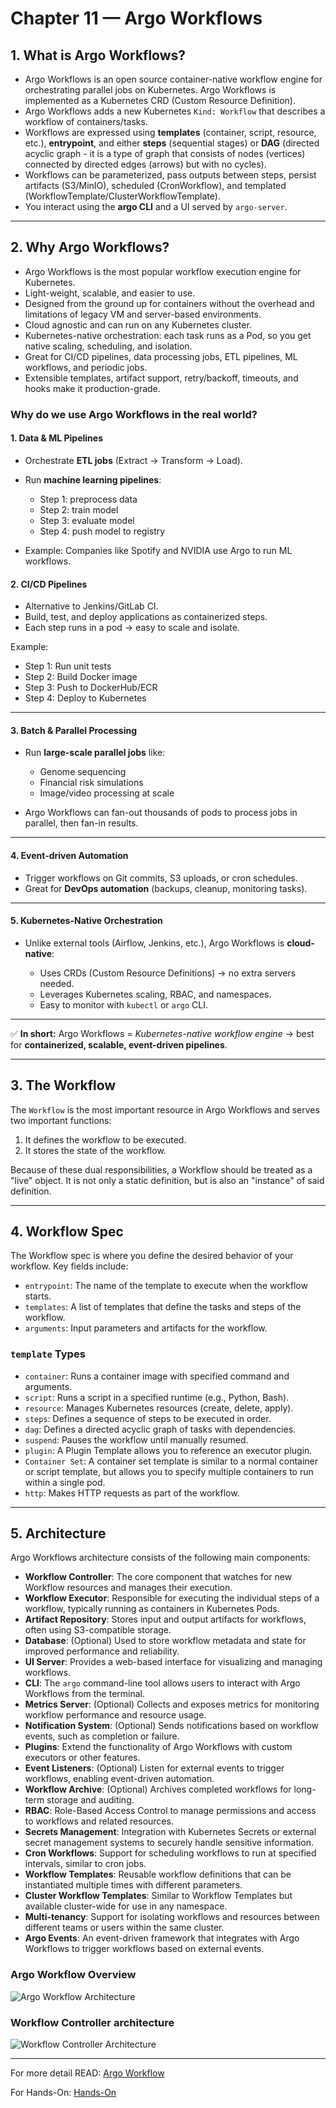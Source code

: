 # Chapter 11 — Argo Workflows

## 1. What is Argo Workflows?

* Argo Workflows is an open source container-native workflow engine for orchestrating parallel jobs on Kubernetes. Argo Workflows is implemented as a Kubernetes CRD (Custom Resource Definition).
* Argo Workflows adds a new Kubernetes `Kind: Workflow` that describes a workflow of containers/tasks.
* Workflows are expressed using **templates** (container, script, resource, etc.), **entrypoint**, and either **steps** (sequential stages) or **DAG** (directed acyclic graph - it is a type of graph that consists of nodes (vertices) connected by directed edges (arrows) but with no cycles).
* Workflows can be parameterized, pass outputs between steps, persist artifacts (S3/MinIO), scheduled (CronWorkflow), and templated (WorkflowTemplate/ClusterWorkflowTemplate).
* You interact using the **argo CLI** and a UI served by `argo-server`.

---

## 2. Why Argo Workflows?

* Argo Workflows is the most popular workflow execution engine for Kubernetes.
* Light-weight, scalable, and easier to use.
* Designed from the ground up for containers without the overhead and limitations of legacy VM and server-based environments.
* Cloud agnostic and can run on any Kubernetes cluster.
* Kubernetes-native orchestration: each task runs as a Pod, so you get native scaling, scheduling, and isolation.
* Great for CI/CD pipelines, data processing jobs, ETL pipelines, ML workflows, and periodic jobs.
* Extensible templates, artifact support, retry/backoff, timeouts, and hooks make it production-grade.

### Why do we use Argo Workflows in the real world?

#### 1. **Data & ML Pipelines**

* Orchestrate **ETL jobs** (Extract → Transform → Load).
* Run **machine learning pipelines**:

  * Step 1: preprocess data
  * Step 2: train model
  * Step 3: evaluate model
  * Step 4: push model to registry
* Example: Companies like Spotify and NVIDIA use Argo to run ML workflows.


#### 2. **CI/CD Pipelines**

* Alternative to Jenkins/GitLab CI.
* Build, test, and deploy applications as containerized steps.
* Each step runs in a pod → easy to scale and isolate.

Example:

* Step 1: Run unit tests
* Step 2: Build Docker image
* Step 3: Push to DockerHub/ECR
* Step 4: Deploy to Kubernetes

---

#### 3. **Batch & Parallel Processing**

* Run **large-scale parallel jobs** like:

  * Genome sequencing
  * Financial risk simulations
  * Image/video processing at scale
* Argo Workflows can fan-out thousands of pods to process jobs in parallel, then fan-in results.

---

#### 4. **Event-driven Automation**

* Trigger workflows on Git commits, S3 uploads, or cron schedules.
* Great for **DevOps automation** (backups, cleanup, monitoring tasks).

---

#### 5. **Kubernetes-Native Orchestration**

* Unlike external tools (Airflow, Jenkins, etc.), Argo Workflows is **cloud-native**:

  * Uses CRDs (Custom Resource Definitions) → no extra servers needed.
  * Leverages Kubernetes scaling, RBAC, and namespaces.
  * Easy to monitor with `kubectl` or `argo` CLI.

---

✅ **In short:**
Argo Workflows = *Kubernetes-native workflow engine* → best for **containerized, scalable, event-driven pipelines**.

---

## 3. The Workflow
The `Workflow` is the most important resource in Argo Workflows and serves two important functions:

1. It defines the workflow to be executed.
2. It stores the state of the workflow.

Because of these dual responsibilities, a Workflow should be treated as a "live" object. It is not only a static definition, but is also an "instance" of said definition.

---

## 4. Workflow Spec
The Workflow spec is where you define the desired behavior of your workflow. Key fields include:
* `entrypoint`: The name of the template to execute when the workflow starts.
* `templates`: A list of templates that define the tasks and steps of the workflow.
* `arguments`: Input parameters and artifacts for the workflow.

### `template` Types
* `container`: Runs a container image with specified command and arguments.
* `script`: Runs a script in a specified runtime (e.g., Python, Bash).
* `resource`: Manages Kubernetes resources (create, delete, apply).
* `steps`: Defines a sequence of steps to be executed in order.
* `dag`: Defines a directed acyclic graph of tasks with dependencies.
* `suspend`: Pauses the workflow until manually resumed.
* `plugin`: A Plugin Template allows you to reference an executor plugin.
* `Container Set`: A container set template is similar to a normal container or script template, but allows you to specify multiple containers to run within a single pod.
* `http`: Makes HTTP requests as part of the workflow.

---

## 5. Architecture

Argo Workflows architecture consists of the following main components:
* **Workflow Controller**: The core component that watches for new Workflow resources and manages their execution.
* **Workflow Executor**: Responsible for executing the individual steps of a workflow, typically running as containers in Kubernetes Pods.
* **Artifact Repository**: Stores input and output artifacts for workflows, often using S3-compatible storage.
* **Database**: (Optional) Used to store workflow metadata and state for improved performance and reliability.
* **UI Server**: Provides a web-based interface for visualizing and managing workflows.
* **CLI**: The `argo` command-line tool allows users to interact with Argo Workflows from the terminal.
* **Metrics Server**: (Optional) Collects and exposes metrics for monitoring workflow performance and resource usage.
* **Notification System**: (Optional) Sends notifications based on workflow events, such as completion or failure.
* **Plugins**: Extend the functionality of Argo Workflows with custom executors or other features.
* **Event Listeners**: (Optional) Listen for external events to trigger workflows, enabling event-driven automation.
* **Workflow Archive**: (Optional) Archives completed workflows for long-term storage and auditing.
* **RBAC**: Role-Based Access Control to manage permissions and access to workflows and related resources.
* **Secrets Management**: Integration with Kubernetes Secrets or external secret management systems to securely handle sensitive information.
* **Cron Workflows**: Support for scheduling workflows to run at specified intervals, similar to cron jobs.
* **Workflow Templates**: Reusable workflow definitions that can be instantiated multiple times with different parameters.
* **Cluster Workflow Templates**: Similar to Workflow Templates but available cluster-wide for use in any namespace.
* **Multi-tenancy**: Support for isolating workflows and resources between different teams or users within the same cluster.
* **Argo Events**: An event-driven framework that integrates with Argo Workflows to trigger workflows based on external events.

### Argo Workflow Overview

![Argo Workflow Architecture](output_images/argo-workflow-architecture.png)


### Workflow Controller architecture

![Workflow Controller Architecture](output_images/workflow-controller-architecture.png)


---

For more detail READ: [Argo Workflow](https://argo-workflows.readthedocs.io/en/latest/)

For Hands-On: [Hands-On](README.md)
